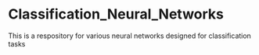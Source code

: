 # Classification_Neural_Networks

This is a respository for various neural networks designed for classification tasks
